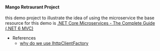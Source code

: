 ﻿#### Mango Retraurant Project 

this demo project to illustrate the idea of using the microservice the base resource for this demo is 
[.NET Core Microservices - The Complete Guide (.NET 6 MVC)](https://learning.oreilly.com/videos/net-core-microservices/9781803247793/) 




- References 
	- [why do we use IhttpClientFactory](https://code-maze.com/using-httpclientfactory-in-asp-net-core-applications/)